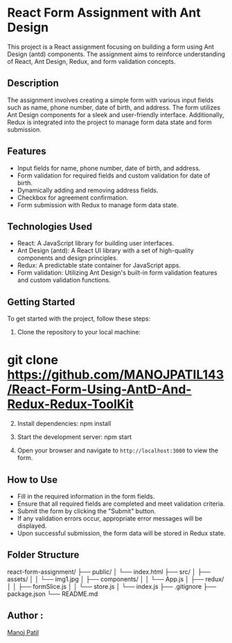 # React Form Assignment with Ant Design

This project is a React assignment focusing on building a form using Ant Design (antd) components. The assignment aims to reinforce understanding of React, Ant Design, Redux, and form validation concepts.

## Description

The assignment involves creating a simple form with various input fields such as name, phone number, date of birth, and address. The form utilizes Ant Design components for a sleek and user-friendly interface. Additionally, Redux is integrated into the project to manage form data state and form submission.

## Features

- Input fields for name, phone number, date of birth, and address.
- Form validation for required fields and custom validation for date of birth.
- Dynamically adding and removing address fields.
- Checkbox for agreement confirmation.
- Form submission with Redux to manage form data state.

## Technologies Used

- React: A JavaScript library for building user interfaces.
- Ant Design (antd): A React UI library with a set of high-quality components and design principles.
- Redux: A predictable state container for JavaScript apps.
- Form validation: Utilizing Ant Design's built-in form validation features and custom validation functions.

## Getting Started

To get started with the project, follow these steps:

1. Clone the repository to your local machine:

# git clone https://github.com/MANOJPATIL143/React-Form-Using-AntD-And-Redux-Redux-ToolKit


2. Install dependencies:
   npm install


3. Start the development server:
   npm start



4. Open your browser and navigate to `http://localhost:3000` to view the form.

## How to Use

- Fill in the required information in the form fields.
- Ensure that all required fields are completed and meet validation criteria.
- Submit the form by clicking the "Submit" button.
- If any validation errors occur, appropriate error messages will be displayed.
- Upon successful submission, the form data will be stored in Redux state.



## Folder Structure

react-form-assignment/
├── public/
│ └── index.html
├── src/
│ ├── assets/
│ │ └── img1.jpg
│ ├── components/
│ │ └── App.js
│ ├── redux/
│ │ ├── formSlice.js
│ │ └── store.js
│ └── index.js
├── .gitignore
├── package.json
└── README.md


## Author : 

[ Manoj Patil ](https://github.com/MANOJPATIL143)


